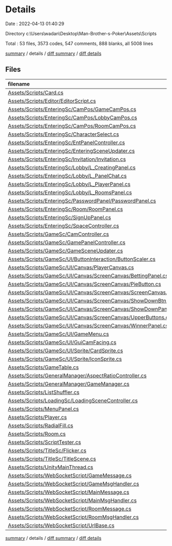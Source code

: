 # Details

Date : 2022-04-13 01:40:29

Directory c:\Users\wadan\Desktop\Man-Brother-s-Poker\Assets\Scripts

Total : 53 files,  3573 codes, 547 comments, 888 blanks, all 5008 lines

[summary](results.md) / details / [diff summary](diff.md) / [diff details](diff-details.md)

## Files
| filename | language | code | comment | blank | total |
| :--- | :--- | ---: | ---: | ---: | ---: |
| [Assets/Scripts/Card.cs](/Assets/Scripts/Card.cs) | C# | 20 | 0 | 4 | 24 |
| [Assets/Scripts/Editor/EditorScript.cs](/Assets/Scripts/Editor/EditorScript.cs) | C# | 17 | 0 | 3 | 20 |
| [Assets/Scripts/EnteringSc/CamPos/GameCamPos.cs](/Assets/Scripts/EnteringSc/CamPos/GameCamPos.cs) | C# | 15 | 0 | 4 | 19 |
| [Assets/Scripts/EnteringSc/CamPos/LobbyCamPos.cs](/Assets/Scripts/EnteringSc/CamPos/LobbyCamPos.cs) | C# | 15 | 0 | 4 | 19 |
| [Assets/Scripts/EnteringSc/CamPos/RoomCamPos.cs](/Assets/Scripts/EnteringSc/CamPos/RoomCamPos.cs) | C# | 15 | 0 | 4 | 19 |
| [Assets/Scripts/EnteringSc/CharacterSelect.cs](/Assets/Scripts/EnteringSc/CharacterSelect.cs) | C# | 51 | 7 | 16 | 74 |
| [Assets/Scripts/EnteringSc/EntPanelController.cs](/Assets/Scripts/EnteringSc/EntPanelController.cs) | C# | 63 | 4 | 10 | 77 |
| [Assets/Scripts/EnteringSc/EnteringSceneUpdater.cs](/Assets/Scripts/EnteringSc/EnteringSceneUpdater.cs) | C# | 44 | 6 | 13 | 63 |
| [Assets/Scripts/EnteringSc/Invitation/Invitation.cs](/Assets/Scripts/EnteringSc/Invitation/Invitation.cs) | C# | 72 | 9 | 21 | 102 |
| [Assets/Scripts/EnteringSc/Lobby/L_CreatingPanel.cs](/Assets/Scripts/EnteringSc/Lobby/L_CreatingPanel.cs) | C# | 70 | 4 | 17 | 91 |
| [Assets/Scripts/EnteringSc/Lobby/L_PanelChat.cs](/Assets/Scripts/EnteringSc/Lobby/L_PanelChat.cs) | C# | 39 | 1 | 7 | 47 |
| [Assets/Scripts/EnteringSc/Lobby/L_PlayerPanel.cs](/Assets/Scripts/EnteringSc/Lobby/L_PlayerPanel.cs) | C# | 49 | 4 | 15 | 68 |
| [Assets/Scripts/EnteringSc/Lobby/L_RoomsPanel.cs](/Assets/Scripts/EnteringSc/Lobby/L_RoomsPanel.cs) | C# | 29 | 2 | 3 | 34 |
| [Assets/Scripts/EnteringSc/PasswordPanel/PasswordPanel.cs](/Assets/Scripts/EnteringSc/PasswordPanel/PasswordPanel.cs) | C# | 44 | 5 | 13 | 62 |
| [Assets/Scripts/EnteringSc/Room/RoomPanel.cs](/Assets/Scripts/EnteringSc/Room/RoomPanel.cs) | C# | 269 | 51 | 72 | 392 |
| [Assets/Scripts/EnteringSc/SignUpPanel.cs](/Assets/Scripts/EnteringSc/SignUpPanel.cs) | C# | 24 | 1 | 8 | 33 |
| [Assets/Scripts/EnteringSc/SpaceController.cs](/Assets/Scripts/EnteringSc/SpaceController.cs) | C# | 16 | 1 | 7 | 24 |
| [Assets/Scripts/GameSc/CamController.cs](/Assets/Scripts/GameSc/CamController.cs) | C# | 26 | 1 | 11 | 38 |
| [Assets/Scripts/GameSc/GamePanelController.cs](/Assets/Scripts/GameSc/GamePanelController.cs) | C# | 12 | 2 | 5 | 19 |
| [Assets/Scripts/GameSc/GameSceneUpdater.cs](/Assets/Scripts/GameSc/GameSceneUpdater.cs) | C# | 121 | 23 | 32 | 176 |
| [Assets/Scripts/GameSc/UI/ButtonInteraction/ButtonScaler.cs](/Assets/Scripts/GameSc/UI/ButtonInteraction/ButtonScaler.cs) | C# | 16 | 2 | 5 | 23 |
| [Assets/Scripts/GameSc/UI/Canvas/PlayerCanvas.cs](/Assets/Scripts/GameSc/UI/Canvas/PlayerCanvas.cs) | C# | 215 | 45 | 50 | 310 |
| [Assets/Scripts/GameSc/UI/Canvas/ScreenCanvas/BettingPanel.cs](/Assets/Scripts/GameSc/UI/Canvas/ScreenCanvas/BettingPanel.cs) | C# | 31 | 3 | 12 | 46 |
| [Assets/Scripts/GameSc/UI/Canvas/ScreenCanvas/PieButton.cs](/Assets/Scripts/GameSc/UI/Canvas/ScreenCanvas/PieButton.cs) | C# | 92 | 12 | 26 | 130 |
| [Assets/Scripts/GameSc/UI/Canvas/ScreenCanvas/ScreenCanvas.cs](/Assets/Scripts/GameSc/UI/Canvas/ScreenCanvas/ScreenCanvas.cs) | C# | 308 | 40 | 51 | 399 |
| [Assets/Scripts/GameSc/UI/Canvas/ScreenCanvas/ShowDownBtn.cs](/Assets/Scripts/GameSc/UI/Canvas/ScreenCanvas/ShowDownBtn.cs) | C# | 30 | 4 | 12 | 46 |
| [Assets/Scripts/GameSc/UI/Canvas/ScreenCanvas/ShowDownPanel.cs](/Assets/Scripts/GameSc/UI/Canvas/ScreenCanvas/ShowDownPanel.cs) | C# | 18 | 3 | 5 | 26 |
| [Assets/Scripts/GameSc/UI/Canvas/ScreenCanvas/UpperButtons.cs](/Assets/Scripts/GameSc/UI/Canvas/ScreenCanvas/UpperButtons.cs) | C# | 34 | 0 | 8 | 42 |
| [Assets/Scripts/GameSc/UI/Canvas/ScreenCanvas/WinnerPanel.cs](/Assets/Scripts/GameSc/UI/Canvas/ScreenCanvas/WinnerPanel.cs) | C# | 21 | 1 | 8 | 30 |
| [Assets/Scripts/GameSc/UI/GameMenu.cs](/Assets/Scripts/GameSc/UI/GameMenu.cs) | C# | 29 | 1 | 6 | 36 |
| [Assets/Scripts/GameSc/UI/GuiCamFacing.cs](/Assets/Scripts/GameSc/UI/GuiCamFacing.cs) | C# | 13 | 0 | 4 | 17 |
| [Assets/Scripts/GameSc/UI/Sprite/CardSprite.cs](/Assets/Scripts/GameSc/UI/Sprite/CardSprite.cs) | C# | 37 | 0 | 7 | 44 |
| [Assets/Scripts/GameSc/UI/Sprite/IconSprite.cs](/Assets/Scripts/GameSc/UI/Sprite/IconSprite.cs) | C# | 47 | 0 | 7 | 54 |
| [Assets/Scripts/GameTable.cs](/Assets/Scripts/GameTable.cs) | C# | 338 | 50 | 69 | 457 |
| [Assets/Scripts/GeneralManager/AspectRatioController.cs](/Assets/Scripts/GeneralManager/AspectRatioController.cs) | C# | 247 | 146 | 67 | 460 |
| [Assets/Scripts/GeneralManager/GameManager.cs](/Assets/Scripts/GeneralManager/GameManager.cs) | C# | 159 | 28 | 49 | 236 |
| [Assets/Scripts/ListShuffler.cs](/Assets/Scripts/ListShuffler.cs) | C# | 18 | 0 | 5 | 23 |
| [Assets/Scripts/LoadingSc/LoadingSceneController.cs](/Assets/Scripts/LoadingSc/LoadingSceneController.cs) | C# | 43 | 0 | 12 | 55 |
| [Assets/Scripts/MenuPanel.cs](/Assets/Scripts/MenuPanel.cs) | C# | 21 | 0 | 9 | 30 |
| [Assets/Scripts/Player.cs](/Assets/Scripts/Player.cs) | C# | 91 | 9 | 18 | 118 |
| [Assets/Scripts/RadialFill.cs](/Assets/Scripts/RadialFill.cs) | C# | 49 | 1 | 12 | 62 |
| [Assets/Scripts/Room.cs](/Assets/Scripts/Room.cs) | C# | 52 | 1 | 9 | 62 |
| [Assets/Scripts/ScriptTester.cs](/Assets/Scripts/ScriptTester.cs) | C# | 19 | 30 | 4 | 53 |
| [Assets/Scripts/TitleSc/Flicker.cs](/Assets/Scripts/TitleSc/Flicker.cs) | C# | 32 | 1 | 9 | 42 |
| [Assets/Scripts/TitleSc/TitleScene.cs](/Assets/Scripts/TitleSc/TitleScene.cs) | C# | 33 | 6 | 12 | 51 |
| [Assets/Scripts/UnityMainThread.cs](/Assets/Scripts/UnityMainThread.cs) | C# | 19 | 0 | 4 | 23 |
| [Assets/Scripts/WebSocketScript/GameMessage.cs](/Assets/Scripts/WebSocketScript/GameMessage.cs) | C# | 24 | 0 | 8 | 32 |
| [Assets/Scripts/WebSocketScript/GameMsgHandler.cs](/Assets/Scripts/WebSocketScript/GameMsgHandler.cs) | C# | 102 | 7 | 31 | 140 |
| [Assets/Scripts/WebSocketScript/MainMessage.cs](/Assets/Scripts/WebSocketScript/MainMessage.cs) | C# | 56 | 7 | 20 | 83 |
| [Assets/Scripts/WebSocketScript/MainMsgHandler.cs](/Assets/Scripts/WebSocketScript/MainMsgHandler.cs) | C# | 132 | 10 | 41 | 183 |
| [Assets/Scripts/WebSocketScript/RoomMessage.cs](/Assets/Scripts/WebSocketScript/RoomMessage.cs) | C# | 90 | 11 | 11 | 112 |
| [Assets/Scripts/WebSocketScript/RoomMsgHandler.cs](/Assets/Scripts/WebSocketScript/RoomMsgHandler.cs) | C# | 139 | 8 | 26 | 173 |
| [Assets/Scripts/WebSocketScript/UrlBase.cs](/Assets/Scripts/WebSocketScript/UrlBase.cs) | C# | 7 | 0 | 2 | 9 |

[summary](results.md) / details / [diff summary](diff.md) / [diff details](diff-details.md)